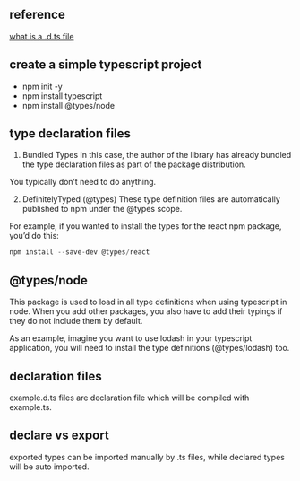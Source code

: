 ## reference
[what is a .d.ts file](https://medium.com/@ohansemmanuel/what-is-a-d-ts-file-in-typescript-2e2d90d58eca)

## create a simple typescript project
- npm init -y
- npm install typescript
- npm install @types/node

## type declaration files
1. Bundled Types
In this case, the author of the library has already bundled the type declaration files as part of the package distribution.

You typically don’t need to do anything.

2. DefinitelyTyped (@types)
These type definition files are automatically published to npm under the @types scope.

For example, if you wanted to install the types for the react npm package, you’d do this:
```javascript
npm install --save-dev @types/react
```

## @types/node
This package is used to load in all type definitions when using typescript in node. When you add other packages, you also have to add their typings if they do not include them by default.

As an example, imagine you want to use lodash in your typescript application, you will need to install the type definitions (@types/lodash) too.

## declaration files
example.d.ts files are declaration file which will be compiled with example.ts.

## declare vs export
exported types can be imported manually by .ts files, while declared types will be auto imported.